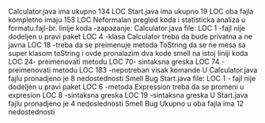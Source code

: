 Calculator.java ima ukupno 134 LOC
Start.java ima ukupno 19 LOC
oba fajla kompletno imaju 153 LOC
Neformalan pregled koda i statisticka analiza u formatu.fajl-br. linije koda -zapazanje:
Calculator.java file:
LOC 1 -fajl nije dodeljen u pravi paket
LOC 4 -klasa Calculator treba da bude privatna a ne javna
LOC 18 -treba da se preimenuje metoda ToString da se ne mesa sa super klasom toString i ovde pronalazim dva kode smell na istoj liniji koda
LOC 24- preimenovati metodu
LOC 70- sintaksna greska
LOC 74 - preimenovati metodu
LOC 183 -nepotreban visak komande
U Calculator.java fajlu pronadjeno je 8 nedostednosti Smell Bug
Start.java file:
LOC 1 - fajl nije dodeljen u pravi paket
LOC 6 -metoda Expression treba da se promeni u expresion
LOC 8 -sintaksna greska
LOC 19 -sintaksna greska
U Start.java fajlu pronadjeno je 4 nedoslednosti Smell Bug
Ukupno u oba fajla ima 12 nedostednosti
